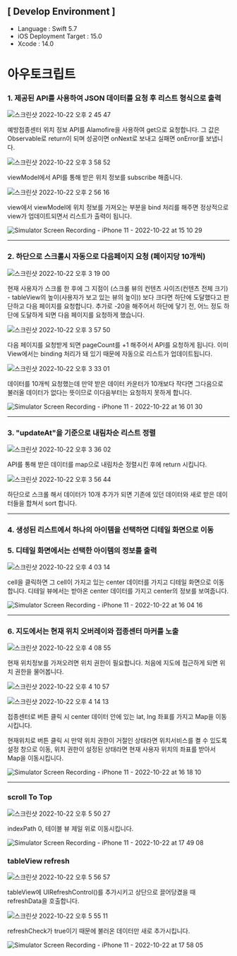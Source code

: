 ## [ Develop Environment ]

- Language : Swift 5.7
- iOS Deployment Target : 15.0
- Xcode : 14.0

# 아우토크립트  

### 1. 제공된 API를 사용하여 JSON 데이터를 요청 후 리스트 형식으로 출력  

![스크린샷 2022-10-22 오후 2 45 47](https://user-images.githubusercontent.com/50910456/197322608-215f9281-a44b-475b-88c3-3ffc50b3ab85.png)  

예방접종센터 위치 정보 API를 Alamofire을 사용하여 get으로 요청합니다. 그 값은 Observable로 return이 되며 성공이면 onNext로 보내고 실패면 onError를 보냅니다.

![스크린샷 2022-10-22 오후 3 58 52](https://user-images.githubusercontent.com/50910456/197325328-50dbcb0a-b79c-4ce7-bdb6-6cd67f40a8da.png)  


viewModel에서 API를 통해 받은 위치 정보를 subscribe 해줍니다. 

![스크린샷 2022-10-22 오후 2 56 16](https://user-images.githubusercontent.com/50910456/197323102-05c2092e-c6c7-4de5-9bc8-229074981faf.png)  

view에서 viewModel에 위치 정보를 가져오는 부분을 bind 처리를 해주면 정상적으로 view가 업데이트되면서 리스트가 출력이 됩니다.  

![Simulator Screen Recording - iPhone 11 - 2022-10-22 at 15 10 29](https://user-images.githubusercontent.com/50910456/197323436-cb79cc65-78d2-4142-b163-3506f06e8f5c.gif)  

---

### 2. 하단으로 스크롤시 자동으로 다음페이지 요청 (페이지당 10개씩)  

![스크린샷 2022-10-22 오후 3 19 00](https://user-images.githubusercontent.com/50910456/197323691-0cd37a13-59ab-4200-a001-e256c74dd3d9.png)  

현재 사용자가 스크롤 한 후에 그 지점이 (스크롤 뷰의 컨텐츠 사이즈(컨텐츠 전체 크기) - tableView의 높이(사용자가 보고 있는 뷰의 높이)) 보다 크다면 하단에 도달했다고 판단하고 다음 페이지를 요청합니다. 추가로 -20을 해주어서 하단에 닿기 전, 어느 정도 하단에 도달하게 되면 다음 페이지를 요청하게 했습니다.

![스크린샷 2022-10-22 오후 3 57 50](https://user-images.githubusercontent.com/50910456/197325288-37d684b3-7f1c-405a-8517-f64f8ab262ab.png)


다음 페이지를 요청받게 되면 pageCount를 +1 해주어서 API를 요청하게 됩니다. 이미 View에서는 binding 처리가 돼 있기 때문에 자동으로 리스트가 업데이트됩니다. 

![스크린샷 2022-10-22 오후 3 33 01](https://user-images.githubusercontent.com/50910456/197324198-7378192c-e609-45b5-a0cf-0ba66b715499.png)  

데이터를 10개씩 요청했는데 만약 받은 데이터 카운터가 10개보다 작다면 그다음으로 불러올 데이터가 없다는 뜻이므로 이다음부터는 요청하지 못하게 합니다.  

![Simulator Screen Recording - iPhone 11 - 2022-10-22 at 16 01 30](https://user-images.githubusercontent.com/50910456/197325523-5e9d1ed9-5164-4163-9346-574a40fc9381.gif)


---  

### 3. "updateAt"을 기준으로 내림차순 리스트 정렬  

![스크린샷 2022-10-22 오후 3 36 02](https://user-images.githubusercontent.com/50910456/197324347-bee6ad9b-351e-4ebc-ada6-228ed17c7baf.png)  

API를 통해 받은 데이터를 map으로 내림차순 정렬시킨 후에 return 시킵니다.  

![스크린샷 2022-10-22 오후 3 56 44](https://user-images.githubusercontent.com/50910456/197325222-27fba330-4a86-4f7d-9d86-78ac5b0c31b1.png)

하단으로 스크롤 해서 데이터가 10개 추가가 되면 기존에 있던 데이터와 새로 받은 데이터들을 합쳐서 sort 합니다.  

---  

### 4. 생성된 리스트에서 하나의 아이템을 선택하면 디테일 화면으로 이동  
### 5. 디테일 화면에서는 선택한 아이템의 정보를 출력  

![스크린샷 2022-10-22 오후 4 03 14](https://user-images.githubusercontent.com/50910456/197325597-4d3e87db-d391-44cb-8da9-84043c5525f6.png)  

cell을 클릭하면 그 cell이 가지고 있는 center 데이터를 가지고 디테일 화면으로 이동합니다. 디테일 뷰에서는 받아온 center 데이터를 가지고 center의 정보를 보여줍니다.

![Simulator Screen Recording - iPhone 11 - 2022-10-22 at 16 04 16](https://user-images.githubusercontent.com/50910456/197325646-f2c8e42e-ce52-4778-949f-d334e04a2808.gif)  

---  

### 6. 지도에서는 현재 위치 오버레이와 접종센터 마커를 노출  

![스크린샷 2022-10-22 오후 4 08 55](https://user-images.githubusercontent.com/50910456/197325845-9beba716-3bd1-4848-816b-90d44125dabe.png)

현재 위치정보를 가져오려면 위치 권한이 필요합니다. 처음에 지도에 접근하게 되면 위치 권한을 물어봅니다.

![스크린샷 2022-10-22 오후 4 10 57](https://user-images.githubusercontent.com/50910456/197325893-936e6154-5a8e-4c32-98d4-1de6ff857ea7.png)  


![스크린샷 2022-10-22 오후 4 14 13](https://user-images.githubusercontent.com/50910456/197326010-8c5a7ae7-e8f7-4e6a-9a7e-96311a79d055.png)  

접종센터로 버튼 클릭 시 center 데이터 안에 있는 lat, lng 좌표를 가지고 Map을 이동시킵니다.  

현재위치로 버튼 클릭 시 만약 위치 권한이 거절인 상태라면 위치서비스를 켤 수 있도록 설정 창으로 이동, 위치 권한이 설정된 상태라면 현재 사용자 위치의 좌표를 받아서 Map을 이동시킵니다.  

![Simulator Screen Recording - iPhone 11 - 2022-10-22 at 16 18 10](https://user-images.githubusercontent.com/50910456/197326137-af35836f-6fb1-4d4e-96c6-ef26dcc14d18.gif)

---  

### scroll To Top  

![스크린샷 2022-10-22 오후 5 50 27](https://user-images.githubusercontent.com/50910456/197330416-9d97e2a1-dc68-434f-92f1-e868fe9a66bb.png)  

indexPath 0, 테이블 뷰 제일 위로 이동시킵니다.

![Simulator Screen Recording - iPhone 11 - 2022-10-22 at 17 49 08](https://user-images.githubusercontent.com/50910456/197330407-ee90d6a8-a8fc-488a-9cec-e1cb285f5d69.gif)  

### tableView refresh  

![스크린샷 2022-10-22 오후 5 56 57](https://user-images.githubusercontent.com/50910456/197330710-3cf1592f-bce9-4fc4-b118-7a7b2e0a27f9.png)  

tableView에 UIRefreshControl()를 추가시키고 상단으로 끌어당겼을 때 refreshData을 호출합니다.

![스크린샷 2022-10-22 오후 5 55 11](https://user-images.githubusercontent.com/50910456/197330619-047dbaed-2a0d-427e-91b5-0358b349bca8.png)  

refreshCheck가 true이기 때문에 불러온 데이터만 새로 추가시킵니다.

![Simulator Screen Recording - iPhone 11 - 2022-10-22 at 17 58 05](https://user-images.githubusercontent.com/50910456/197330771-1f217d6a-e7dd-411a-894c-f0be805cb8e5.gif)



